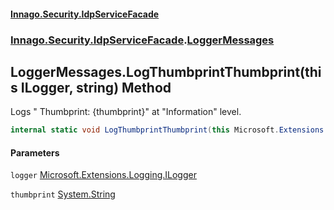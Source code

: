 #### [Innago\.Security\.IdpServiceFacade](../../../../index.md 'index')
### [Innago\.Security\.IdpServiceFacade](../index.md 'Innago\.Security\.IdpServiceFacade').[LoggerMessages](index.md 'Innago\.Security\.IdpServiceFacade\.LoggerMessages')

## LoggerMessages\.LogThumbprintThumbprint\(this ILogger, string\) Method

Logs "  Thumbprint: \{thumbprint\}" at "Information" level\.

```csharp
internal static void LogThumbprintThumbprint(this Microsoft.Extensions.Logging.ILogger logger, string thumbprint);
```
#### Parameters

<a name='Innago.Security.IdpServiceFacade.LoggerMessages.LogThumbprintThumbprint(thisMicrosoft.Extensions.Logging.ILogger,string).logger'></a>

`logger` [Microsoft\.Extensions\.Logging\.ILogger](https://learn.microsoft.com/en-us/dotnet/api/microsoft.extensions.logging.ilogger 'Microsoft\.Extensions\.Logging\.ILogger')

<a name='Innago.Security.IdpServiceFacade.LoggerMessages.LogThumbprintThumbprint(thisMicrosoft.Extensions.Logging.ILogger,string).thumbprint'></a>

`thumbprint` [System\.String](https://learn.microsoft.com/en-us/dotnet/api/system.string 'System\.String')